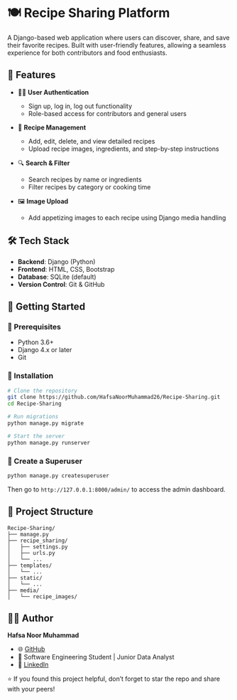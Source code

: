 # 🍽️ Recipe Sharing Platform

A Django-based web application where users can discover, share, and save their favorite recipes. Built with user-friendly features, allowing a seamless experience for both contributors and food enthusiasts.

## 📌 Features

- 👩‍🍳 **User Authentication**
  - Sign up, log in, log out functionality
  - Role-based access for contributors and general users

- 📖 **Recipe Management**
  - Add, edit, delete, and view detailed recipes
  - Upload recipe images, ingredients, and step-by-step instructions

- 🔍 **Search & Filter**
  - Search recipes by name or ingredients
  - Filter recipes by category or cooking time

- 🖼️ **Image Upload**
  - Add appetizing images to each recipe using Django media handling

## 🛠️ Tech Stack

- **Backend**: Django (Python)
- **Frontend**: HTML, CSS, Bootstrap
- **Database**: SQLite (default)
- **Version Control**: Git & GitHub

## 🚀 Getting Started

### 🔧 Prerequisites

- Python 3.6+
- Django 4.x or later
- Git

### 🧩 Installation

```bash
# Clone the repository
git clone https://github.com/HafsaNoorMuhammad26/Recipe-Sharing.git
cd Recipe-Sharing

# Run migrations
python manage.py migrate

# Start the server
python manage.py runserver
````

### 🔐 Create a Superuser

```bash
python manage.py createsuperuser
```

Then go to `http://127.0.0.1:8000/admin/` to access the admin dashboard.

## 📁 Project Structure

```
Recipe-Sharing/
├── manage.py
├── recipe_sharing/
│   ├── settings.py
│   ├── urls.py
│   └── ...
├── templates/
│   └── ...
├── static/
│   └── ...
├── media/
│   └── recipe_images/
```


## 👩‍💻 Author

**Hafsa Noor Muhammad**

* 🌐 [GitHub](https://github.com/HafsaNoorMuhammad26)
* 💼 Software Engineering Student | Junior Data Analyst
* 📎 [LinkedIn](https://www.linkedin.com/in/hafsa-noor-muhammad-67b96331a/)


⭐ If you found this project helpful, don’t forget to star the repo and share with your peers!
